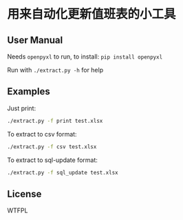 # 用来自动化更新值班表的小工具

## User Manual
Needs `openpyxl` to run, to install: `pip install openpyxl`

Run with `./extract.py -h` for help

## Examples
Just print:
```bash
./extract.py -f print test.xlsx
```

To extract to csv format:
```bash
./extract.py -f csv test.xlsx
```

To extract to sql-update format:
```bash
./extract.py -f sql_update test.xlsx
```

## License
WTFPL
